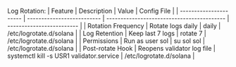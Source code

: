 Log Rotation:
| Feature                | Description                | Value                                      | Config File               |
| ---------------------- | -------------------------- | ------------------------------------------ | ------------------------- |
| Rotation Frequency | Rotate logs daily          | daily                                    | /etc/logrotate.d/solana |
| Log Retention      | Keep last 7 logs           | rotate 7                                 | /etc/logrotate.d/solana |
| Permissions        | Run as user sol          | su sol sol                               | /etc/logrotate.d/solana |
| Post-rotate Hook   | Reopens validator log file | systemctl kill -s USR1 validator.service | /etc/logrotate.d/solana |